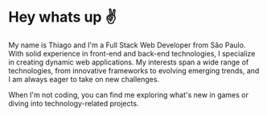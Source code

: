 <h1>Hey whats up ✌️</h1>

My name is Thiago and I'm a Full Stack Web Developer from São Paulo. With solid experience in front-end and back-end technologies, I specialize in creating dynamic web applications. My interests span a wide range of technologies, from innovative frameworks to evolving emerging trends, and I am always eager to take on new challenges.

When I'm not coding, you can find me exploring what's new in games or diving into technology-related projects. <img src="https://i.gifer.com/EsyQ.gif" alt="">
